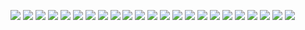 ![](./Снимок%20экрана%202021-09-16%20093233.png)
![](./Снимок%20экрана%202021-09-16%20093316.png)
![](./Снимок%20экрана%202021-09-16%20093330.png)
![](./Снимок%20экрана%202021-09-16%20093348.png)
![](./Снимок%20экрана%202021-09-16%20093414.png)
![](./Снимок%20экрана%202021-09-16%20093425.png)
![](./Снимок%20экрана%202021-09-16%20093445.png)
![](./Снимок%20экрана%202021-09-16%20093505.png)
![](./Снимок%20экрана%202021-09-16%20093517.png)
![](./Снимок%20экрана%202021-09-16%20093534.png)
![](./Снимок%20экрана%202021-09-16%20093549.png)
![](./Снимок%20экрана%202021-09-16%20093601.png)
![](./Снимок%20экрана%202021-09-16%20093613.png)
![](./Снимок%20экрана%202021-09-16%20093630.png)
![](./Снимок%20экрана%202021-09-16%20093644.png)
![](./Снимок%20экрана%202021-09-16%20093703.png)
![](./Снимок%20экрана%202021-09-16%20093715.png)
![](./Снимок%20экрана%202021-09-16%20093733.png)
![](./Снимок%20экрана%202021-09-16%20093747.png)
![](./Снимок%20экрана%202021-09-16%20093756.png)
![](./Снимок%20экрана%202021-09-16%20093810.png)
![](./Снимок%20экрана%202021-09-16%20093832.png)
![](./Снимок%20экрана%202021-09-16%20093848.png)
